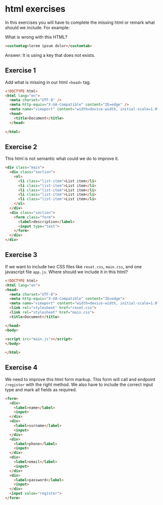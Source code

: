 # html exercises

In this exercises you will have to complete the missing html or remark what should we include. For example:

What is wrong with this HTML?

```html
<customtag>lorem ipsum dolor</customtab>
```

Answer: It is using a key that does not exists.

## Exercise 1

Add what is missing in our html `<head>` tag.

```html
<!DOCTYPE html>
<html lang="en">
  <meta charset="UTF-8" />
  <meta http-equiv="X-UA-Compatible" content="IE=edge" />
  <meta name="viewport" content="width=device-width, initial-scale=1.0" />
  <head>
    <title>Document</title>
  </head>
  
</html>
```

## Exercise 2

This html is not semantic what could we do to improve it.

```html
<div class="main">
  <div class="section">
    <ol>
      <li class="list-item">List item</li>
      <li class="list-item">List item</li>
      <li class="list-item">List item</li>
      <li class="list-item">List item</li>
      <li class="list-item">List item</li>
    </ol>
  </div>
  <div class="section">
    <form class="form">
      <label>description</label>
      <input type="text">
    </form>
  </div>
</div>
```

## Exercise 3

If we want to include two CSS files like `reset.css`, `main.css`, and one javascript file `app.js`. Where should we include it in this html?

```html
<!DOCTYPE html>
<html lang="en">
<head>
  <meta charset="UTF-8">
  <meta http-equiv="X-UA-Compatible" content="IE=edge">
  <meta name="viewport" content="width=device-width, initial-scale=1.0">
  <link rel="stylesheet" href="reset.css">
  <link rel="stylesheet" href="main.css">
  <title>Document</title>

</head>
<body>
  
<script src="main.js"></script>
</body>

</html>

```

## Exercise 4

We need to improve this html form markup. This form will call and endpoint `/register` with the right method. We also have to include the correct input type and mark all fields as required.

```html
<form>
  <div>
    <label>name</label>
    <input>
  </div>
  <div>
    <label>surname</label>
    <input>
  </div>
  <div>
    <label>phone</label>
    <input>
  </div>
  <div>
    <label>email</label>
    <input>
  </div>
  <div>
    <label>password</label>
    <input>
  </div>
  <input value="register">
</form>
```
